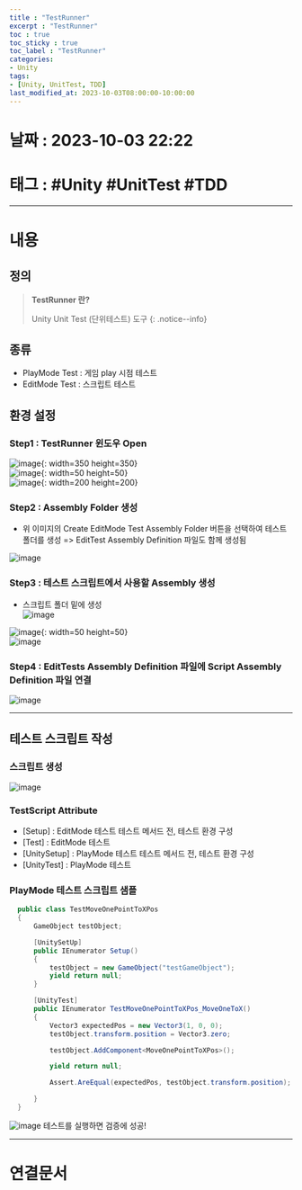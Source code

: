 ```yaml
---
title : "TestRunner"
excerpt : "TestRunner"
toc : true
toc_sticky : true
toc_label : "TestRunner"
categories:
- Unity
tags:
- [Unity, UnitTest, TDD]
last_modified_at: 2023-10-03T08:00:00-10:00:00
---
```


# 날짜 : 2023-10-03 22:22

# 태그 :  #Unity #UnitTest #TDD 
---

# 내용

## 정의
> **TestRunner 란?**
>
> Unity Unit Test (단위테스트) 도구
{: .notice--info}

## 종류
- PlayMode Test : 게임 play 시점 테스트
- EditMode Test : 스크립트 테스트

## 환경 설정

### Step1 : TestRunner 윈도우 Open  
  
![image](../../assets/images/TestRunnerMenu.png){: width=350 height=350}  
![image](../../assets/images/Arrow.png){: width=50 height=50}  
![image](../../assets/images/TestRunnerWindow.png){: width=200 height=200}

### Step2 : Assembly Folder 생성
- 위 이미지의 Create EditMode Test Assembly Folder 버튼을 선택하여 테스트 폴더를 생성 => EditTest Assembly Definition 파일도 함께 생성됨  
  
![image](../../assets/images/TestFolder%201.png)

### Step3 : 테스트 스크립트에서 사용할 Assembly 생성
- 스크립트 폴더 밑에 생성  
  ![image](CreateAssemblyDefinition.png)
  
![image](../../assets/images/Arrow.png){: width=50 height=50}   
![image](../../assets/images/ScriptAssemblyDefinition.png) 

### Step4 : EditTests Assembly Definition 파일에 Script Assembly Definition 파일 연결
    
![image](../../assets/images/AssemblyDefinitionInspector.png)

---  

## 테스트 스크립트 작성

### 스크립트 생성
  
![image](../../assets/images/TestRunnerScriptMenu.png)

### TestScript Attribute
- [Setup] : EditMode 테스트 테스트 메서드 전, 테스트 환경 구성
- [Test] : EditMode 테스트
- [UnitySetup] : PlayMode 테스트 테스트 메서드 전, 테스트 환경 구성
- [UnityTest] : PlayMode 테스트

### PlayMode 테스트 스크립트 샘플

```c#
  public class TestMoveOnePointToXPos
  {
	  GameObject testObject;

	  [UnitySetUp]
	  public IEnumerator Setup()
	  {
		  testObject = new GameObject("testGameObject");
		  yield return null;
	  }

	  [UnityTest]
	  public IEnumerator TestMoveOnePointToXPos_MoveOneToX()
	  {
		  Vector3 expectedPos = new Vector3(1, 0, 0);
		  testObject.transform.position = Vector3.zero;

		  testObject.AddComponent<MoveOnePointToXPos>();

		  yield return null;

		  Assert.AreEqual(expectedPos, testObject.transform.position);

	  }
  }  
```

![image](../../assets/images/TestRunnerWindowRun.png)
테스트를 실행하면 검증에 성공!

---

# 연결문서

